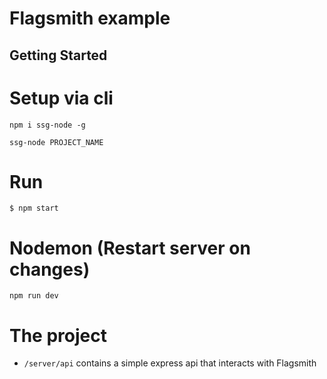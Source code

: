 # Flagsmith example

## Getting Started

# Setup via cli

`npm i ssg-node -g`

`ssg-node PROJECT_NAME`

# Run

`$ npm start`

# Nodemon (Restart server on changes)

`npm run dev`

# The project

-   `/server/api` contains a simple express api that interacts with Flagsmith
